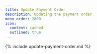 ```yaml
---
title: Update Payment Order
description: Updating the payment order
menu_order: 2800
icon:
  content: cached
  outlined: true
---
```


{% include update-payment-order.md %}
